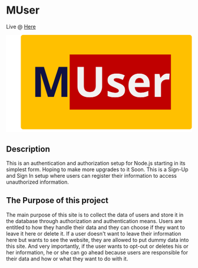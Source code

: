 # MUser


Live @ [Here](https://m-user.herokuapp.com/)

![Logo](./public/img/logo_2.svg)

## Description

This is an authentication and authorization setup for Node.js starting in its simplest form. Hoping to make more upgrades to it Soon. This is a Sign-Up and Sign In setup where users can register their information to access unauthorized information.

## The Purpose of this project

The main purpose of this site is to collect the data of users and store it in the database through authorization and authentication means. Users are entitled to how they handle their data and they can choose if they want to leave it here or delete it. If a user doesn't want to leave their information here but wants to see the website, they are allowed to put dummy data into this site. And very importantly, if the user wants to opt-out or deletes his or her information, he or she can go ahead because users are responsible for their data and how or what they want to do with it.
